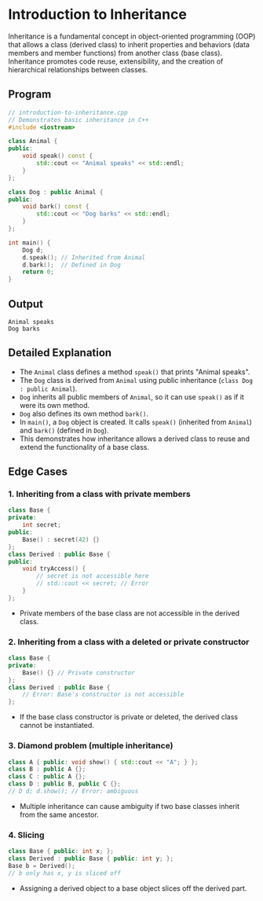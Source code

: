 # Introduction to Inheritance

Inheritance is a fundamental concept in object-oriented programming (OOP) that allows a class (derived class) to inherit properties and behaviors (data members and member functions) from another class (base class). Inheritance promotes code reuse, extensibility, and the creation of hierarchical relationships between classes. 

## Program

```cpp
// introduction-to-inheritance.cpp
// Demonstrates basic inheritance in C++
#include <iostream>

class Animal {
public:
    void speak() const {
        std::cout << "Animal speaks" << std::endl;
    }
};

class Dog : public Animal {
public:
    void bark() const {
        std::cout << "Dog barks" << std::endl;
    }
};

int main() {
    Dog d;
    d.speak(); // Inherited from Animal
    d.bark();  // Defined in Dog
    return 0;
}
```

## Output

```
Animal speaks
Dog barks
```

## Detailed Explanation

- The `Animal` class defines a method `speak()` that prints "Animal speaks".
- The `Dog` class is derived from `Animal` using public inheritance (`class Dog : public Animal`).
- `Dog` inherits all public members of `Animal`, so it can use `speak()` as if it were its own method.
- `Dog` also defines its own method `bark()`.
- In `main()`, a `Dog` object is created. It calls `speak()` (inherited from `Animal`) and `bark()` (defined in `Dog`).
- This demonstrates how inheritance allows a derived class to reuse and extend the functionality of a base class. 

## Edge Cases

### 1. Inheriting from a class with private members
```cpp
class Base {
private:
    int secret;
public:
    Base() : secret(42) {}
};
class Derived : public Base {
public:
    void tryAccess() {
        // secret is not accessible here
        // std::cout << secret; // Error
    }
};
```
- Private members of the base class are not accessible in the derived class.

### 2. Inheriting from a class with a deleted or private constructor
```cpp
class Base {
private:
    Base() {} // Private constructor
};
class Derived : public Base {
    // Error: Base's constructor is not accessible
};
```
- If the base class constructor is private or deleted, the derived class cannot be instantiated.

### 3. Diamond problem (multiple inheritance)
```cpp
class A { public: void show() { std::cout << "A"; } };
class B : public A {};
class C : public A {};
class D : public B, public C {};
// D d; d.show(); // Error: ambiguous
```
- Multiple inheritance can cause ambiguity if two base classes inherit from the same ancestor.

### 4. Slicing
```cpp
class Base { public: int x; };
class Derived : public Base { public: int y; };
Base b = Derived();
// b only has x, y is sliced off
```
- Assigning a derived object to a base object slices off the derived part. 